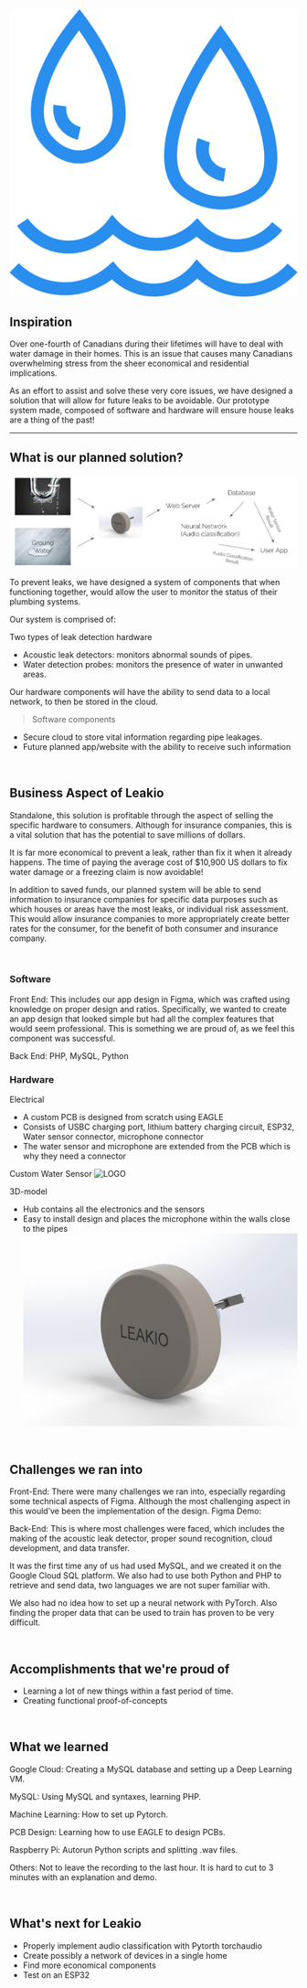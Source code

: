 ![LOGO](/img/logo.png)
 
## Inspiration

Over one-fourth of Canadians during their lifetimes will have to deal with water damage in their homes. This is an issue that causes many Canadians overwhelming stress from the sheer economical and residential implications. 

As an effort to assist and solve these very core issues, we have designed a solution that will allow for future leaks to be avoidable. Our prototype system made, composed of software and hardware will ensure house leaks are a thing of the past!

<hr>

## What is our planned solution?
![breakdown](/img/breakdown.png)

To prevent leaks, we have designed a system of components that when functioning together, would allow the user to monitor the status of their plumbing systems. 

Our system is comprised of:
> 
Two types of leak detection hardware
- Acoustic leak detectors: monitors abnormal sounds of pipes.
- Water detection probes: monitors the presence of water in unwanted areas.

Our hardware components will have the ability to send data to a local network, to then be stored in the cloud.

> Software components
- Secure cloud to store vital information regarding pipe leakages.
- Future planned app/website with the ability to receive such information

<br>

## Business Aspect of Leakio

Standalone, this solution is profitable through the aspect of selling the specific hardware to consumers. Although for insurance companies, this is a vital solution that has the potential to save millions of dollars.

It is far more economical to prevent a leak, rather than fix it when it already happens. The time of paying the average cost of $10,900 US dollars to fix water damage or a freezing claim is now avoidable!

In addition to saved funds, our planned system will be able to send information to insurance companies for specific data purposes such as which houses or areas have the most leaks, or individual risk assessment. This would allow insurance companies to more appropriately create better rates for the consumer, for the benefit of both consumer and insurance company.

<br>

### Software
Front End:
This includes our app design in Figma, which was crafted using knowledge on proper design and ratios. Specifically, we wanted to create an app design that looked simple but had all the complex features that would seem professional. This is something we are proud of, as we feel this component was successful.

Back End:
PHP, MySQL, Python

### Hardware
Electrical
- A custom PCB is designed from scratch using EAGLE
- Consists of USBC charging port, lithium battery charging circuit, ESP32, Water sensor connector, microphone connector
- The water sensor and microphone are extended from the PCB which is why they need a connector

Custom Water Sensor
![LOGO](/img/demo.gif)

3D-model
- Hub contains all the electronics and the sensors
- Easy to install design and places the microphone within the walls close to the pipes
![LOGO](/img/leakio_render.jpg)

<br>

## Challenges we ran into
Front-End:
There were many challenges we ran into, especially regarding some technical aspects of Figma. Although the most challenging aspect in this would’ve been the implementation of the design.
Figma Demo: 

Back-End:
This is where most challenges were faced, which includes the making of the acoustic leak detector, proper sound recognition, cloud development, and data transfer.

It was the first time any of us had used MySQL, and we created it on the Google Cloud SQL platform. We also had to use both Python and PHP to retrieve and send data, two languages we are not super familiar with. 

We also had no idea how to set up a neural network with PyTorch. Also finding the proper data that can be used to train has proven to be very difficult. 

<br>

## Accomplishments that we're proud of
- Learning a lot of new things within a fast period of time. 
- Creating functional proof-of-concepts

<br>

## What we learned
Google Cloud: 
Creating a MySQL database and setting up a Deep Learning VM.

MySQL:
Using MySQL and syntaxes, learning PHP.

Machine Learning:
How to set up Pytorch.

PCB Design:
Learning how to use EAGLE to design PCBs.

Raspberry Pi:
Autorun Python scripts and splitting .wav files.

Others:
Not to leave the recording to the last hour. It is hard to cut to 3 minutes with an explanation and demo. 

<br>

## What's next for Leakio
- Properly implement audio classification with Pytorth torchaudio
- Create possibly a network of devices in a single home
- Find more economical components
- Test on an ESP32